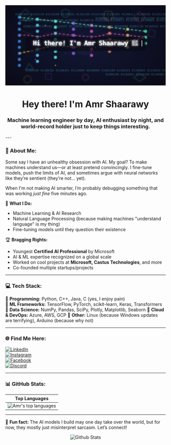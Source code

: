 <img src="https://github.com/3mrology/3mrology/blob/main/gif.svg" >
<h1 align="center">Hey there! I'm Amr Shaarawy</h1>
<h3 align="center">Machine learning engineer by day, AI enthusiast by night, and world-record holder just to keep things interesting.</h3>
---

### 🤖 About Me:
Some say I have an unhealthy obsession with AI. My goal? To make machines understand us—or at least pretend convincingly. I fine-tune models, push the limits of AI, and sometimes argue with neural networks like they’re sentient (they’re not… yet). 

When I'm not making AI smarter, I’m probably debugging something that was working *just fine* five minutes ago.

📍 **What I Do:**  
* Machine Learning & AI Research  
* Natural Language Processing (because making machines "understand language" is my thing)    
* Fine-tuning models until they question their existence  

🏆 **Bragging Rights:**  
* Youngest **Certified AI Professional** by Microsoft  
* AI & ML expertise recognized on a global scale  
* Worked on cool projects at **Microsoft, Castus Technologies**, and more  
* Co-founded multiple startups/projects

---

### 💻 Tech Stack:
🔹 **Programming:** Python, C++, Java, C (yes, I enjoy pain)  
🔹 **ML Frameworks:** TensorFlow, PyTorch, scikit-learn, Keras, Transformers
🔹 **Data Science:** NumPy, Pandas, SciPy, Plotly, Matplotlib, Seaborn
🔹 **Cloud & DevOps:** Azure, AWS, GCP 
🔹 **Other:** Linux (because Windows updates are terrifying), Arduino (because why not)

---

### 🌐 Find Me Here:
[![LinkedIn](https://img.shields.io/badge/LinkedIn-%230077B5.svg?logo=linkedin&logoColor=white)](https://linkedin.com/in/amrology)  
[![Instagram](https://img.shields.io/badge/Instagram-%23E4405F.svg?logo=Instagram&logoColor=white)](https://instagram.com/3mrology)  
[![Facebook](https://img.shields.io/badge/Facebook-%231877F2.svg?logo=Facebook&logoColor=white)](https://facebook.com/3mrology)  
[![Discord](https://img.shields.io/badge/Discord-%237289DA.svg?logo=discord&logoColor=white)](https://discord.gg/Morph#5649)

---

### 📊 GitHub Stats:
| Top Languages |  
| ------------- |  
| ![Amr's top languages](https://github-readme-stats.vercel.app/api/top-langs/?username=3mrology&show_icons=true&title_color=f6c32c&icon_color=f6c32c&text_color=9f9f9f&bg_color=151515&count_private=true&layout=compact) |

---

🚀 **Fun fact:** The AI models I build may one day take over the world, but for now, they mostly just misinterpret sarcasm. Let’s connect!

<p align="center">
        <img src="https://raw.githubusercontent.com/mayhemantt/mayhemantt/Update/svg/Bottom.svg" alt="Github Stats" />
</p>
